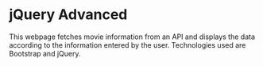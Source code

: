 # jQuery Advanced

This webpage fetches movie information from an API and displays the data according to the information entered by the user. 
Technologies used are Bootstrap and jQuery.
